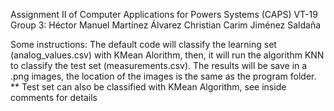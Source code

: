 Assignment II of Computer Applications for Powers Systems (CAPS) VT-19
Group 3:
Héctor Manuel Martínez Álvarez
Christian Carim Jiménez Saldaña

Some instructions: The default code will classify the learning set (analog_values.csv) with KMean Alorithm, then,
it will run the algorithm KNN to classify the test set (measurements.csv). The results will be save in a .png images,
the location of the images is the same as the program folder.
** Test set can also be classified with KMean Algorithm, see inside comments for details
